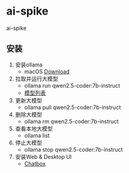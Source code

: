 # ai-spike
ai-spike

## 安装

1. 安装ollama
   * macOS [Download](https://ollama.com/download/Ollama-darwin.zip)
2. 拉取并运行大模型
   * ollama run qwen2.5-coder:7b-instruct
   * [模型列表](https://ollama.com/)
3. 更新大模型
   * ollama pull  qwen2.5-coder:7b-instruct
4. 删除大模型
   * ollama rm  qwen2.5-coder:7b-instruct
5. 查看本地大模型
   * ollama list
6. 停止大模型
   * ollama stop qwen2.5-coder:7b-instruct
7. 安装Web & Desktop UI
   * [Chatbox](https://github.com/Bin-Huang/Chatbox)
